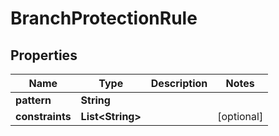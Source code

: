 

# BranchProtectionRule


## Properties

Name | Type | Description | Notes
------------ | ------------- | ------------- | -------------
**pattern** | **String** |  | 
**constraints** | **List&lt;String&gt;** |  |  [optional]



